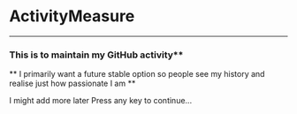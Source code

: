 # ActivityMeasure
---
### This is to maintain my GitHub activity**
** I primarily want a future stable option so people see my history and realise just how passionate I am  **

I might add more later
Press any key to continue...
